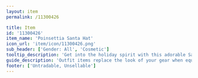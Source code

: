 ```yaml
---
layout: item
permalink: /11300426

title: Item
id: '11300426'
item_name: 'Poinsettia Santa Hat'
icon_url: 'item/icon/11300426.png'
sub_header: ['Gender: All', 'Cosmetic']
tooltip_description: 'Get into the holiday spirit with this adorable Santa hat decorated with poinsettias.'
guide_description: 'Outfit items replace the look of your gear when equipped.'
footer: ['Untradable, Unsellable']
---
```

